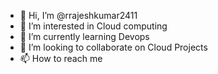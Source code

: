 - 👋 Hi, I’m @rrajeshkumar2411
- 👀 I’m interested in Cloud computing
- 🌱 I’m currently learning Devops
- 💞️ I’m looking to collaborate on Cloud Projects
- 📫 How to reach me 

<!---
rrajeshkumar2411/rrajeshkumar2411 is a ✨ special ✨ repository because its `README.md` (this file) appears on your GitHub profile.
You can click the Preview link to take a look at your changes.
--->
